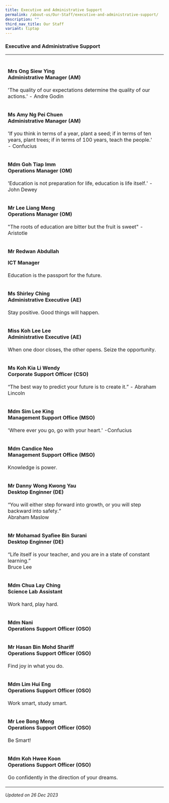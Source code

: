 ```yaml
---
title: Executive and Administrative Support
permalink: /about-us/Our-Staff/executive-and-administrative-support/
description: ""
third_nav_title: Our Staff
variant: tiptap
---
```

<h3>Executive and Administrative Support</h3>
<p></p>
<p></p>
<table style="minWidth: 50px">
<colgroup>
<col>
<col>
</colgroup>
<tbody>
<tr>
<th rowspan="1" colspan="1">
<p></p>
</th>
<th rowspan="1" colspan="1">
<p></p>
</th>
</tr>
<tr>
<td rowspan="1" colspan="1">
<p><strong>Mrs Ong Siew Ying<br>Administrative Manager (AM)</strong>
<br>
<br>'The quality of our expectations determine the quality of our actions.'
- Andre Godin</p>
</td>
<td rowspan="1" colspan="1">
<p></p>
</td>
</tr>
<tr>
<td rowspan="1" colspan="1">
<p><strong>Ms Amy Ng Pei Chuen<br>Administrative Manager (AM)</strong>
<br>
<br>'If you think in terms of a year, plant a seed; if in terms of ten years,
plant trees; if in terms of 100 years, teach the people.' - Confucius</p>
</td>
<td rowspan="1" colspan="1">
<p></p>
</td>
</tr>
<tr>
<td rowspan="1" colspan="1">
<p><strong>Mdm Goh Tiap Imm<br>Operations Manager (OM)</strong>
<br>
<br>'Education is not preparation for life, education is life itself.' -John
Dewey</p>
</td>
<td rowspan="1" colspan="1">
<p></p>
</td>
</tr>
<tr>
<td rowspan="1" colspan="1">
<p><strong>Mr Lee Liang Meng<br>Operations Manager (OM)</strong>
<br>
<br>"The roots of education are bitter but the fruit is sweet" - Aristotle</p>
</td>
<td rowspan="1" colspan="1">
<p></p>
</td>
</tr>
<tr>
<td rowspan="1" colspan="1">
<p><strong>Mr Redwan Abdullah</strong>
</p>
<p><strong>ICT Manager</strong>
<br>
<br>Education is the passport for the future.</p>
</td>
<td rowspan="1" colspan="1">
<p></p>
</td>
</tr>
<tr>
<td rowspan="1" colspan="1">
<p><strong>Ms Shirley Ching<br>Administrative Executive (AE)</strong>
<br>
<br>Stay positive. Good things will happen.</p>
</td>
<td rowspan="1" colspan="1">
<p></p>
</td>
</tr>
<tr>
<td rowspan="1" colspan="1">
<p><strong>Miss Koh Lee Lee<br>Administrative Executive (AE)</strong>
<br>
<br>When one door closes, the other opens. Seize the opportunity.</p>
</td>
<td rowspan="1" colspan="1">
<p></p>
</td>
</tr>
<tr>
<td rowspan="1" colspan="1">
<p><strong>Ms Koh Kia Li Wendy<br>Corporate Support Officer (CSO)</strong> 
<br>
<br>“The best way to predict your future is to create it.” - Abraham Lincoln</p>
</td>
<td rowspan="1" colspan="1">
<p></p>
</td>
</tr>
<tr>
<td rowspan="1" colspan="1">
<p><strong>Mdm Sim Lee King<br>Management Support Office (MSO)</strong>
<br>
<br>'Where ever you go, go with your heart.' -Confucius</p>
</td>
<td rowspan="1" colspan="1">
<p></p>
</td>
</tr>
<tr>
<td rowspan="1" colspan="1">
<p><strong>Mdm Candice Neo<br>Management Support Office (MSO)</strong>
<br>
<br>Knowledge is power.</p>
</td>
<td rowspan="1" colspan="1">
<p></p>
</td>
</tr>
<tr>
<td rowspan="1" colspan="1">
<p><strong>Mr Danny Wong Kwong Yau<br>Desktop Enginner (DE)</strong>
<br>
<br>“You will either step forward into growth, or you will step backward into
safety.”
<br>Abraham Maslow</p>
</td>
<td rowspan="1" colspan="1">
<p></p>
</td>
</tr>
<tr>
<td rowspan="1" colspan="1">
<p><strong>Mr Mohamad Syafiee Bin Surani<br>Desktop Enginner (DE)</strong>
<br>
<br>“Life itself is your teacher, and you are in a state of constant learning.”
<br>Bruce Lee
<br>
</p>
</td>
<td rowspan="1" colspan="1">
<p></p>
</td>
</tr>
<tr>
<td rowspan="1" colspan="1">
<p><strong>Mdm Chua Lay Ching<br>Science Lab Assistant</strong>
<br>
<br>Work hard, play hard.</p>
</td>
<td rowspan="1" colspan="1">
<p></p>
</td>
</tr>
<tr>
<td rowspan="1" colspan="1">
<p><strong>Mdm Nani<br>Operations Support Officer (OSO)</strong>
</p>
</td>
<td rowspan="1" colspan="1">
<p></p>
</td>
</tr>
<tr>
<td rowspan="1" colspan="1">
<p><strong>Mr Hasan Bin Mohd Shariff</strong>
<br><strong>Operations Support Officer (OSO)</strong>
<br>
<br>Find joy in what you do.</p>
</td>
<td rowspan="1" colspan="1">
<p></p>
</td>
</tr>
<tr>
<td rowspan="1" colspan="1">
<p><strong>Mdm Lim Hui Eng<br>Operations Support Officer (OSO)</strong>
<br>
<br>Work smart, study smart.</p>
</td>
<td rowspan="1" colspan="1">
<p></p>
</td>
</tr>
<tr>
<td rowspan="1" colspan="1">
<p><strong>Mr Lee Bong Meng<br>Operations Support Officer (OSO)</strong>
<br>
<br>Be Smart!</p>
</td>
<td rowspan="1" colspan="1">
<p></p>
</td>
</tr>
<tr>
<td rowspan="1" colspan="1">
<p><strong>Mdm Koh Hwee Koon<br>Operations Support Officer (OSO)</strong>
<br>
<br>Go confidently in the direction of your dreams.</p>
</td>
<td rowspan="1" colspan="1">
<p></p>
</td>
</tr>
</tbody>
</table>
<p><em>Updated on 26 Dec 2023</em>
</p>